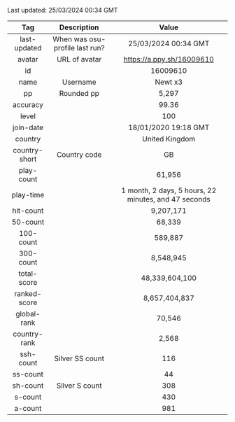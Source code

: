 Last updated: <!-- osu-last-updated -->25/03/2024 00:34 GMT<!-- osu-last-updated -->

|      Tag      |          Description           |                                              Value                                               |
| :-----------: | :----------------------------: | :----------------------------------------------------------------------------------------------: |
| last-updated  | When was osu-profile last run? |                <!-- osu-last-updated -->25/03/2024 00:34 GMT<!-- osu-last-updated -->                |
|    avatar     |         URL of avatar          |                 <!-- osu-avatar -->https://a.ppy.sh/16009610<!-- osu-avatar -->                  |
|      id       |                                |                              <!-- osu-id -->16009610<!-- osu-id -->                              |
|     name      |            Username            |                            <!-- osu-name -->Newt x3<!-- osu-name -->                             |
|      pp       |           Rounded pp           |                               <!-- osu-pp -->5,297<!-- osu-pp -->                                |
|   accuracy    |                                |                         <!-- osu-accuracy -->99.36<!-- osu-accuracy -->                          |
|     level     |                                |                             <!-- osu-level -->100<!-- osu-level -->                              |
|   join-date   |                                |                   <!-- osu-join-date -->18/01/2020 19:18 GMT<!-- osu-join-date -->                   |
|    country    |                                |                      <!-- osu-country -->United Kingdom<!-- osu-country -->                      |
| country-short |          Country code          |                      <!-- osu-country-short -->GB<!-- osu-country-short -->                      |
|  play-count   |                                |                       <!-- osu-play-count -->61,956<!-- osu-play-count -->                       |
|   play-time   |                                | <!-- osu-play-time -->1 month, 2 days, 5 hours, 22 minutes, and 47 seconds<!-- osu-play-time --> |
|   hit-count   |                                |                      <!-- osu-hit-count -->9,207,171<!-- osu-hit-count -->                       |
|   50-count    |                                |                         <!-- osu-50-count -->68,339<!-- osu-50-count -->                         |
|   100-count   |                                |                       <!-- osu-100-count -->589,887<!-- osu-100-count -->                        |
|   300-count   |                                |                      <!-- osu-300-count -->8,548,945<!-- osu-300-count -->                       |
|  total-score  |                                |                  <!-- osu-total-score -->48,339,604,100<!-- osu-total-score -->                  |
| ranked-score  |                                |                 <!-- osu-ranked-score -->8,657,404,837<!-- osu-ranked-score -->                  |
|  global-rank  |                                |                      <!-- osu-global-rank -->70,546<!-- osu-global-rank -->                      |
| country-rank  |                                |                     <!-- osu-country-rank -->2,568<!-- osu-country-rank -->                      |
|   ssh-count   |        Silver SS count         |                         <!-- osu-ssh-count -->116<!-- osu-ssh-count -->                          |
|   ss-count    |                                |                           <!-- osu-ss-count -->44<!-- osu-ss-count -->                           |
|   sh-count    |         Silver S count         |                          <!-- osu-sh-count -->308<!-- osu-sh-count -->                           |
|    s-count    |                                |                           <!-- osu-s-count -->430<!-- osu-s-count -->                            |
|    a-count    |                                |                           <!-- osu-a-count -->981<!-- osu-a-count -->                            |

